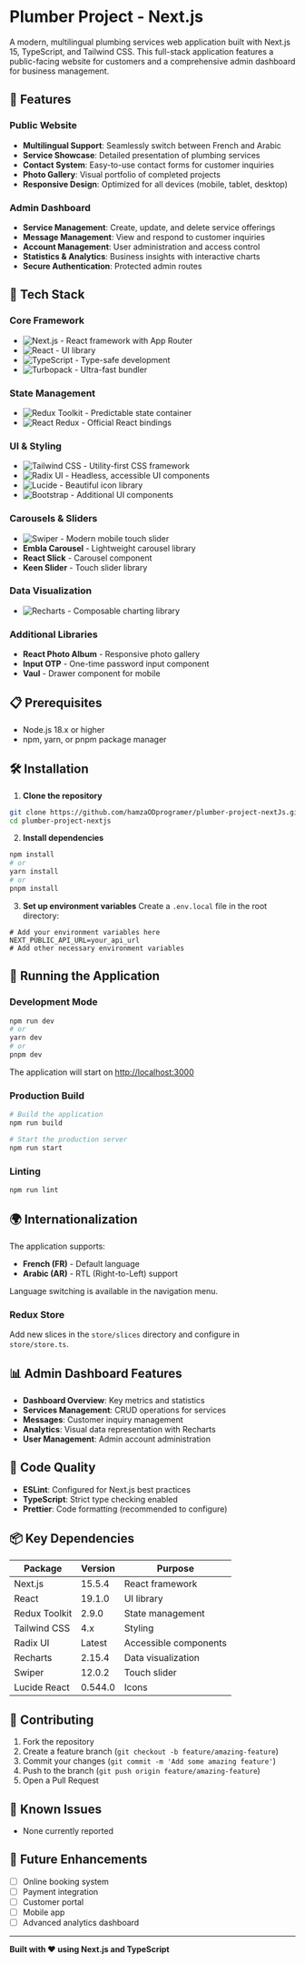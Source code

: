 # Plumber Project - Next.js

A modern, multilingual plumbing services web application built with Next.js 15, TypeScript, and Tailwind CSS. This full-stack application features a public-facing website for customers and a comprehensive admin dashboard for business management.

## 🌟 Features

### Public Website
- **Multilingual Support**: Seamlessly switch between French and Arabic
- **Service Showcase**: Detailed presentation of plumbing services
- **Contact System**: Easy-to-use contact forms for customer inquiries
- **Photo Gallery**: Visual portfolio of completed projects
- **Responsive Design**: Optimized for all devices (mobile, tablet, desktop)

### Admin Dashboard
- **Service Management**: Create, update, and delete service offerings
- **Message Management**: View and respond to customer inquiries
- **Account Management**: User administration and access control
- **Statistics & Analytics**: Business insights with interactive charts
- **Secure Authentication**: Protected admin routes

## 🚀 Tech Stack

### Core Framework
- ![Next.js](https://img.shields.io/badge/Next.js-15.5.4-000000?style=for-the-badge&logo=next.js&logoColor=white) - React framework with App Router
- ![React](https://img.shields.io/badge/React-19-61DAFB?style=for-the-badge&logo=react&logoColor=black) - UI library
- ![TypeScript](https://img.shields.io/badge/TypeScript-5-3178C6?style=for-the-badge&logo=typescript&logoColor=white) - Type-safe development
- ![Turbopack](https://img.shields.io/badge/Turbopack-Latest-000000?style=for-the-badge&logo=vercel&logoColor=white) - Ultra-fast bundler

### State Management
- ![Redux Toolkit](https://img.shields.io/badge/Redux_Toolkit-2.9.0-764ABC?style=for-the-badge&logo=redux&logoColor=white) - Predictable state container
- ![React Redux](https://img.shields.io/badge/React_Redux-9.2.0-764ABC?style=for-the-badge&logo=redux&logoColor=white) - Official React bindings

### UI & Styling
- ![Tailwind CSS](https://img.shields.io/badge/Tailwind_CSS-4-06B6D4?style=for-the-badge&logo=tailwind-css&logoColor=white) - Utility-first CSS framework
- ![Radix UI](https://img.shields.io/badge/Radix_UI-Latest-161618?style=for-the-badge&logo=radix-ui&logoColor=white) - Headless, accessible UI components
- ![Lucide](https://img.shields.io/badge/Lucide-0.544-F56565?style=for-the-badge&logo=lucide&logoColor=white) - Beautiful icon library
- ![Bootstrap](https://img.shields.io/badge/Bootstrap-5.3-7952B3?style=for-the-badge&logo=bootstrap&logoColor=white) - Additional UI components

### Carousels & Sliders
- ![Swiper](https://img.shields.io/badge/Swiper-12.0.2-6332F6?style=for-the-badge&logo=swiper&logoColor=white) - Modern mobile touch slider
- **Embla Carousel** - Lightweight carousel library
- **React Slick** - Carousel component
- **Keen Slider** - Touch slider library

### Data Visualization
- ![Recharts](https://img.shields.io/badge/Recharts-2.15-FF6B6B?style=for-the-badge&logo=chartdotjs&logoColor=white) - Composable charting library

### Additional Libraries
- **React Photo Album** - Responsive photo gallery
- **Input OTP** - One-time password input component
- **Vaul** - Drawer component for mobile

## 📋 Prerequisites

- Node.js 18.x or higher
- npm, yarn, or pnpm package manager

## 🛠️ Installation

1. **Clone the repository**
```bash
git clone https://github.com/hamzaODprogramer/plumber-project-nextJs.git
cd plumber-project-nextjs
```

2. **Install dependencies**
```bash
npm install
# or
yarn install
# or
pnpm install
```

3. **Set up environment variables**
Create a `.env.local` file in the root directory:
```env
# Add your environment variables here
NEXT_PUBLIC_API_URL=your_api_url
# Add other necessary environment variables
```

## 🚀 Running the Application

### Development Mode
```bash
npm run dev
# or
yarn dev
# or
pnpm dev
```

The application will start on [http://localhost:3000](http://localhost:3000)

### Production Build
```bash
# Build the application
npm run build

# Start the production server
npm run start
```

### Linting
```bash
npm run lint
```


## 🌍 Internationalization

The application supports:
- **French (FR)** - Default language
- **Arabic (AR)** - RTL (Right-to-Left) support

Language switching is available in the navigation menu.

### Redux Store
Add new slices in the `store/slices` directory and configure in `store/store.ts`.

## 📊 Admin Dashboard Features

- **Dashboard Overview**: Key metrics and statistics
- **Services Management**: CRUD operations for services
- **Messages**: Customer inquiry management
- **Analytics**: Visual data representation with Recharts
- **User Management**: Admin account administration

## 🧪 Code Quality

- **ESLint**: Configured for Next.js best practices
- **TypeScript**: Strict type checking enabled
- **Prettier**: Code formatting (recommended to configure)

## 📦 Key Dependencies

| Package | Version | Purpose |
|---------|---------|---------|
| Next.js | 15.5.4 | React framework |
| React | 19.1.0 | UI library |
| Redux Toolkit | 2.9.0 | State management |
| Tailwind CSS | 4.x | Styling |
| Radix UI | Latest | Accessible components |
| Recharts | 2.15.4 | Data visualization |
| Swiper | 12.0.2 | Touch slider |
| Lucide React | 0.544.0 | Icons |

## 🤝 Contributing

1. Fork the repository
2. Create a feature branch (`git checkout -b feature/amazing-feature`)
3. Commit your changes (`git commit -m 'Add some amazing feature'`)
4. Push to the branch (`git push origin feature/amazing-feature`)
5. Open a Pull Request


## 🐛 Known Issues

- None currently reported

## 🔮 Future Enhancements

- [ ] Online booking system
- [ ] Payment integration
- [ ] Customer portal
- [ ] Mobile app
- [ ] Advanced analytics dashboard

---

**Built with ❤️ using Next.js and TypeScript**
